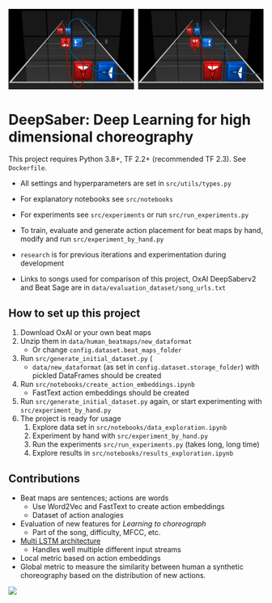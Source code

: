 ![Good and poor flow](misc/action_flow_horizontal.png)

# DeepSaber: Deep Learning for high dimensional choreography

This project requires Python 3.8+, TF 2.2+ (recommended TF 2.3). See `Dockerfile`.

- All settings and hyperparameters are set in `src/utils/types.py`
- For explanatory notebooks see `src/notebooks`
- For experiments see `src/experiments` or run `src/run_experiments.py`
- To train, evaluate and generate action placement for beat maps by hand, modify and run `src/experiment_by_hand.py`

- `research` is for previous iterations and experimentation during development  
- Links to songs used for comparison of this project, OxAI DeepSaberv2 and Beat Sage are in `data/evaluation_dataset/song_urls.txt`

## How to set up this project
1. Download OxAI or your own beat maps
2. Unzip them in `data/human_beatmaps/new_dataformat` 
    - Or change `config.dataset.beat_maps_folder`
3. Run `src/generate_initial_dataset.py` (
    - `data/new_dataformat` (as set in `config.dataset.storage_folder`) with pickled DataFrames should be created
4. Run `src/notebooks/create_action_embeddings.ipynb`
    - FastText action embeddings should be created
5. Run `src/generate_initial_dataset.py` again, or start experimenting with `src/experiment_by_hand.py`
6. The project is ready for usage
    1. Explore data set in `src/notebooks/data_exploration.ipynb`
    2. Experiment by hand with `src/experiment_by_hand.py`
    3. Run the experiments `src/run_experiments.py` (takes long, long time)
    4. Explore results in `src/notebooks/results_exploration.ipynb`
    
## Contributions
- Beat maps are sentences; actions are words
    - Use Word2Vec and FastText to create action embeddings
    - Dataset of action analogies
- Evaluation of new features for _Learning to choreograph_
    - Part of the song, difficulty, MFCC, etc.
- [Multi LSTM architecture](misc/multi_lstm.pdf)
    - Handles well multiple different input streams
- Local metric based on action embeddings
- Global metric to measure the similarity between human a synthetic choreography based on the distribution of new actions.

![](misc/DeepSaber_long.gif)